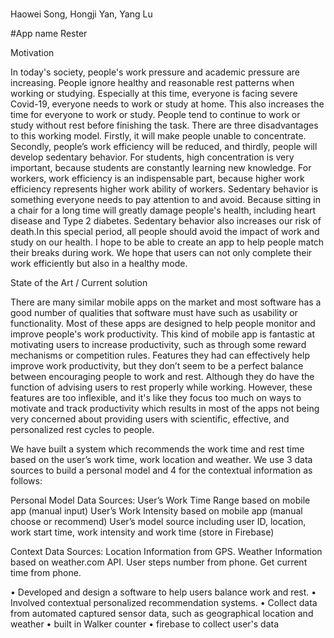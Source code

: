 #
Haowei Song, Hongji Yan, Yang Lu


#App name Rester


Motivation

In today's society, people's work pressure and academic pressure are increasing. People ignore healthy and reasonable rest patterns when working or studying. Especially at this time, everyone is facing severe Covid-19, everyone needs to work or study at home. This also increases the time for everyone to work or study. People tend to continue to work or study without rest before finishing the task. There are three disadvantages to this working model. Firstly, it will make people unable to concentrate. Secondly, people’s work efficiency will be reduced, and thirdly, people will develop sedentary behavior. For students, high concentration is very important, because students are constantly learning new knowledge. For workers, work efficiency is an indispensable part, because higher work efficiency represents higher work ability of workers. Sedentary behavior is something everyone needs to pay attention to and avoid. Because sitting in a chair for a long time will greatly damage people's health, including heart disease and Type 2 diabetes. Sedentary behavior also increases our risk of death.In this special period, all people should avoid the impact of work and study on our health. I hope to be able to create an app to help people match their breaks during work. We hope that users can not only complete their work efficiently but also in a healthy mode.


State of the Art / Current solution

There are many similar mobile apps on the market and most software has a good number of qualities that software must have such as usability or functionality. Most of these apps are designed to help people monitor and improve people's work productivity. This kind of mobile app is fantastic at motivating users to increase productivity, such as through some reward mechanisms or competition rules. Features they had can effectively help improve work productivity, but they don’t seem to be a perfect balance between encouraging people to work and rest. Although they do have the function of advising users to rest properly while working. However, these features are too inflexible, and it's like they focus too much on ways to motivate and track productivity which results in most of the apps not being very concerned about providing users with scientific, effective, and personalized rest cycles to people.




We have built a system which recommends the work time and rest time based on the user’s work time, work location and weather. We use 3 data sources to build a personal model and 4 for the contextual information as follows:

Personal Model Data Sources:
  User’s Work Time Range based on mobile app (manual input)
  User’s Work Intensity based on mobile app (manual choose or recommend)
  User’s model source including user ID, location, work start time, work intensity and work time (store in Firebase)

Context Data Sources:
  Location Information from GPS.
  Weather Information based on weather.com API.
  User steps number from phone.
  Get current time from phone.

•	Developed and design a software to help users balance work and rest. 
•	Involved contextual personalized recommendation systems. 
•	Collect data from automated captured sensor data, such as geographical location and weather
• built in	Walker counter 
• firebase to collect user's data

